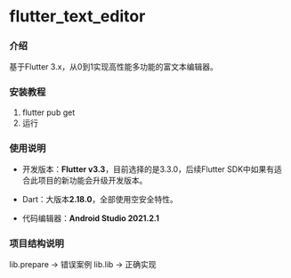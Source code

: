 # flutter_text_editor

### 介绍

基于Flutter 3.x，从0到1实现高性能多功能的富文本编辑器。

### 安装教程

1. flutter pub get
2. 运行

### 使用说明

- 开发版本：**Flutter v3.3**，目前选择的是3.3.0，后续Flutter SDK中如果有适合此项目的新功能会升级开发版本。
- Dart：大版本**2.18.0**，全部使用空安全特性。

- 代码编辑器：**Android Studio 2021.2.1**

### 项目结构说明
lib.prepare -> 错误案例
lib.lib -> 正确实现
